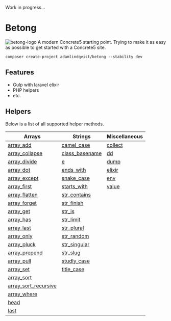 Work in progress...

Betong
=========
![betong-logo](https://cloud.githubusercontent.com/assets/13795561/19984580/587e1fac-a20f-11e6-9e50-91cceeffd220.png)
A modern Concrete5 starting point. Trying to make it as easy as possible to get started with a Concrete5 site.

    composer create-project adamlindqvist/betong --stability dev
    
## Features
- Gulp with laravel elixir
- PHP helpers
- etc.


## Helpers
Below is a list of all supported helper methods.

Arrays | Strings | Miscellaneous
------ | ------- | -------------
[array_add](https://laravel.com/docs/5.3/helpers#method-array-add) | [camel_case](https://laravel.com/docs/5.3/helpers#method-camel-case) | [collect](https://laravel.com/docs/5.3/helpers#method-collect)
[array_collapse](https://laravel.com/docs/5.3/helpers#method-array-collapse) | [class_basename](https://laravel.com/docs/5.3/helpers#method-class-basename) | [dd](https://laravel.com/docs/5.3/helpers#method-dd)
[array_divide](https://laravel.com/docs/5.3/helpers#method-array-divide) | [e](https://laravel.com/docs/5.3/helpers#method-e) | [dump](https://laravel.com/docs/5.3/helpers#method-dd)
[array_dot](https://laravel.com/docs/5.3/helpers#method-array-dot) | [ends_with](https://laravel.com/docs/5.3/helpers#method-ends-with) | [elixir](https://laravel.com/docs/5.3/helpers#method-elixir)
[array_except](https://laravel.com/docs/5.3/helpers#method-array-except) | [snake_case](https://laravel.com/docs/5.3/helpers#method-snake-case) | [env](https://laravel.com/docs/5.3/helpers#method-env)
[array_first](https://laravel.com/docs/5.3/helpers#method-array-first) | [starts_with](https://laravel.com/docs/5.3/helpers#method-starts-with) | [value](https://laravel.com/docs/5.3/helpers#method-value)
[array_flatten](https://laravel.com/docs/5.3/helpers#method-array-flatten) | [str_contains](https://laravel.com/docs/5.3/helpers#method-str-contains) |
[array_forget](https://laravel.com/docs/5.3/helpers#method-array-forget) | [str_finish](https://laravel.com/docs/5.3/helpers#method-str-finish) |
[array_get](https://laravel.com/docs/5.3/helpers#method-array-get) | [str_is](https://laravel.com/docs/5.3/helpers#method-str-is) |
[array_has](https://laravel.com/docs/5.3/helpers#method-array-has) | [str_limit](https://laravel.com/docs/5.3/helpers#method-str-limit) |
[array_last](https://laravel.com/docs/5.3/helpers#method-array-last) | [str_plural](https://laravel.com/docs/5.3/helpers#method-str-plural) |
[array_only](https://laravel.com/docs/5.3/helpers#method-array-only) | [str_random](https://laravel.com/docs/5.3/helpers#method-str-random) |
[array_pluck](https://laravel.com/docs/5.3/helpers#method-array-pluck) | [str_singular](https://laravel.com/docs/5.3/helpers#method-str-singular) |
[array_prepend](https://laravel.com/docs/5.3/helpers#method-array-prepend) | [str_slug](https://laravel.com/docs/5.3/helpers#method-str-slug) |
[array_pull](https://laravel.com/docs/5.3/helpers#method-array-pull) | [studly_case](https://laravel.com/docs/5.3/helpers#method-studly-case) |
[array_set](https://laravel.com/docs/5.3/helpers#method-array-set) | [title_case](https://laravel.com/docs/5.3/helpers#method-title-case) |
[array_sort](https://laravel.com/docs/5.3/helpers#method-array-sort) |  |
[array_sort_recursive](https://laravel.com/docs/5.3/helpers#method-array-sort-recursive) |  |
[array_where](https://laravel.com/docs/5.3/helpers#method-array-where) |  |
[head](https://laravel.com/docs/5.3/helpers#method-head) |  |
[last](https://laravel.com/docs/5.3/helpers#method-last) |  |
